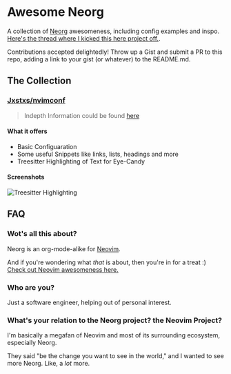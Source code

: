 # Awesome Neorg

A collection of [Neorg](https://github.com/nvim-neorg/neorg) awesomeness, including config examples and inspo. [Here's the thread where I kicked this here project off.](https://github.com/nvim-neorg/neorg/issues/215).

Contributions accepted delightedly! Throw up a Gist and submit a PR to this repo, adding a link to your gist (or whatever) to the README.md.

## The Collection

### [Jxstxs/nvimconf](https://github.com/Jxstxs/nvimconf)

> Indepth Information could be found [here](https://gist.github.com/Jxstxs/aab9c1547609cf2e9d90f25b5e52641d#file-README-md)

#### What it offers

* Basic Configuaration
* Some useful Snippets like links, lists, headings and more
* Treesitter Highlighting of Text for Eye-Candy

#### Screenshots

![Treesitter Highlighting](https://gist.github.com/Jxstxs/aab9c1547609cf2e9d90f25b5e52641d#file-treesitter-png)

## FAQ

### Wot's all this about? 

Neorg is an org-mode-alike for [Neovim](https://github.com/neovim/neovim).

And if you're wondering what _that_ is about, then you're in for a treat :) [Check out Neovim awesomeness here.](https://github.com/rockerBOO/awesome-neovim) 

### Who are you? 

Just a software engineer, helping out of personal interest.  

### What's your relation to the Neorg project? the Neovim Project? 

I'm basically a megafan of Neovim and most of its surrounding ecosystem, especially Neorg.

They said "be the change you want to see in the world," and I wanted to see more Neorg. Like, a *lot* more. 
